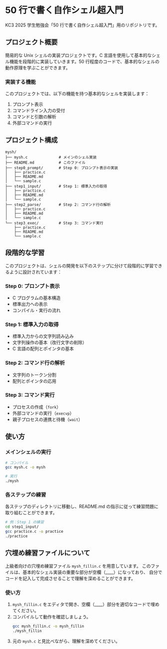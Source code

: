 # 50 行で書く自作シェル超入門

KC3 2025 学生勉強会「50 行で書く自作シェル超入門」用のリポジトリです。

## プロジェクト概要

簡易的な Unix シェルの実装プロジェクトです。C 言語を使用して基本的なシェル機能を段階的に実装していきます。50 行程度のコードで、基本的なシェルの動作原理を学ぶことができます。

### 実装する機能

このプロジェクトでは、以下の機能を持つ基本的なシェルを実装します：

1. プロンプト表示
2. コマンドライン入力の受付
3. コマンドと引数の解析
4. 外部コマンドの実行

## プロジェクト構成

```
mysh/
├── mysh.c              # メインのシェル実装
├── README.md           # このファイル
├── step0_prompt/       # Step 0: プロンプト表示の実装
│   ├── practice.c
│   ├── README.md
│   └── sample.c
├── step1_input/        # Step 1: 標準入力の取得
│   ├── practice.c
│   ├── README.md
│   └── sample.c
├── step2_parse/        # Step 2: コマンド行の解析
│   ├── practice.c
│   ├── README.md
│   └── sample.c
└── step3_exec/         # Step 3: コマンド実行
    ├── practice.c
    ├── README.md
    └── sample.c
```

## 段階的な学習

このプロジェクトは、シェルの開発を以下のステップに分けて段階的に学習できるように設計されています：

### Step 0: プロンプト表示

- C プログラムの基本構造
- 標準出力への表示
- コンパイル・実行の流れ

### Step 1: 標準入力の取得

- 標準入力からの文字列読み込み
- 文字列操作の基本（改行文字の削除）
- C 言語の配列とポインタの基本

### Step 2: コマンド行の解析

- 文字列のトークン分割
- 配列とポインタの応用

### Step 3: コマンド実行

- プロセスの作成（`fork`）
- 外部コマンドの実行（`execvp`）
- 親子プロセスの連携と待機（`wait`）

## 使い方

### メインシェルの実行

```bash
# コンパイル
gcc mysh.c -o mysh

# 実行
./mysh
```

### 各ステップの練習

各ステップのディレクトリに移動し、README.md の指示に従って練習問題に取り組むことができます。

```bash
# 例：Step 1 の練習
cd step1_input/
gcc practice.c -o practice
./practice
```

## 穴埋め練習ファイルについて

上級者向けの穴埋め練習ファイル `mysh_fillin.c` を用意しています。
このファイルは、基本的なシェル実装の重要な部分が空欄（\_\_\_\_）になっており、
自分でコードを記入して完成させることで理解を深めることができます。

### 使い方

1. `mysh_fillin.c` をエディタで開き、空欄（\_\_\_\_）部分を適切なコードで埋めてください。
2. コンパイルして動作を確認しましょう。
   ```bash
   gcc mysh_fillin.c -o mysh_fillin
   ./mysh_fillin
   ```
3. 元の `mysh.c` と見比べながら、理解を深めてください。
